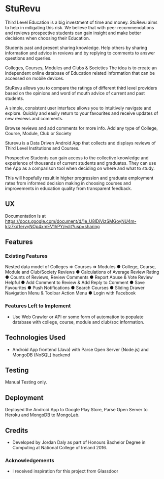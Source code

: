 # StuRevu
Third Level Education is a big investment of time and money. StuRevu aims to help in mitigating this risk.
We believe that with peer recommendations and reviews prospective students can gain insight and make better decisions when choosing their Education.

Students past and present sharing knowledge.
Help others by sharing information and advice in reviews and by replying to comments to answer questions and queries.

Colleges, Courses, Modules and Clubs & Societies
The idea is to create an independent online database of Education related information that can be accessed on mobile devices.

StuRevu allows you to compare the ratings of different third level providers based on the opinions and word of mouth advice of current and past students.

A simple, consistent user interface allows you to intuitively navigate and explore.
Quickly and easily return to your favourites and receive updates of new reviews and comments.

Browse reviews and add comments for more info.
Add any type of College, Course, Module, Club or Society

Sturevu is a Data Driven Android App that collects and displays
reviews of Third Level Institutions and Courses.

Prospective Students can gain access to the collective
knowledge and experience of thousands of current students
and graduates. They can use the App as a comparison tool
when deciding on where and what to study.

This will hopefully result in higher progression and graduate
employment rates from informed decision making in choosing
courses and improvements in education quality from
transparent feedback.
 
## UX

Documentation is at https://docs.google.com/document/d/1e_U8IDiVizSMGoyNU4m-kIz7kd1eryyNOp4xmEV1hPY/edit?usp=sharing
 

## Features

### Existing Features
Nested data model of Colleges => Courses => Modules
● College, Course, Module and Club/Society Reviews
● Calculations of Average Review Rating
● Counts of Reviews,
Review Comments
● Report Abuse & Vote Review Helpful
● Add Comment to Review & Add Reply to Comment
● Save Favourites
● Push Notifications
● Search Courses
● Sliding Drawer Navigation Menu & Toolbar Action Menu
● Login with Facebook

### Features Left to Implement
- Use Web Crawler or API or some form of automation to populate database with college, course, module and club/soc information.

## Technologies Used
- Android App frontend (Java) with Parse Open Server (Node.js) and MongoDB (NoSQL) backend

## Testing

Manual Testing only.

## Deployment

Deployed the Android App to Google Play Store, Parse Open Server to Heroku and MongoDB to MongoLab.

## Credits
- Developed by Jordan Daly as part of Honours Bachelor Degree in Computing at National College of Ireland 2016.

### Acknowledgements

- I received inspiration for this project from Glassdoor
